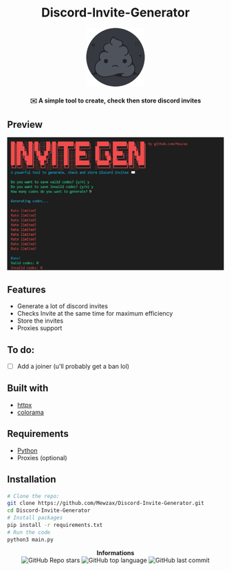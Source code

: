 <h1 align="center">Discord-Invite-Generator</h1>
<p align="center">
<img src="./logo.png">
</p>

<h4 align='center'>✉️ A simple tool to create, check then store discord invites</h4>

## Preview
<img src="./preview.png">

## Features

- Generate a lot of discord invites
- Checks Invite at the same time for maximum efficiency
- Store the invites
- Proxies support

## To do:

- [ ] Add a joiner (u'll probably get a ban lol)

## Built with

- [httpx](https://www.python-httpx.org)
- [colorama](https://pypi.org/project/colorama/)

## Requirements

- [Python](https://www.python.org/downloads/)
- Proxies (optional)

## Installation

```sh
# Clone the repo:
git clone https://github.com/Mewzax/Discord-Invite-Generator.git
cd Discord-Invite-Generator
# Install packages
pip install -r requirements.txt
# Run the code
python3 main.py
```

<p align="center"> 
    <b>Informations</b><br>
    <img alt="GitHub Repo stars" src="https://img.shields.io/github/stars/Mewzax/Discord-Invite-Generator?style=social">
    <img alt="GitHub top language" src="https://img.shields.io/github/languages/top/Mewzax/Discord-Invite-Generator">
    <img alt="GitHub last commit" src="https://img.shields.io/github/last-commit/Mewzax/Discord-Invite-Generator">
</p>
